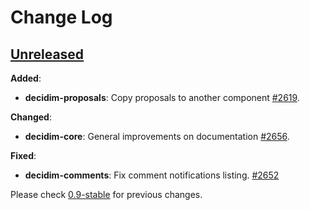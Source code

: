 # Change Log

## [Unreleased](https://github.com/decidim/decidim/tree/HEAD)

**Added**:

- **decidim-proposals**: Copy proposals to another component [\#2619](https://github.com/decidim/decidim/issues/2619).

**Changed**:

- **decidim-core**: General improvements on documentation [\#2656](https://github.com/decidim/decidim/pull/2656).

**Fixed**:

- **decidim-comments**: Fix comment notifications listing. [\#2652](https://github.com/decidim/decidim/pull/2652)

Please check [0.9-stable](https://github.com/decidim/decidim/blob/0.9-stable/CHANGELOG.md) for previous changes.
